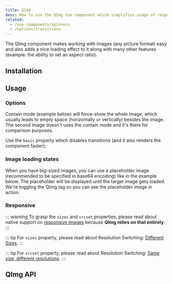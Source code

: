 ```yaml
---
title: QImg
desc: How to use the QImg Vue component which simplifies usage of responsive images with custom aspect ratio, captions, animations, loading state and more.
related:
  - /vue-components/spinners
  - /options/transitions
---
```

The QImg component makes working with images (any picture format) easy and also adds a nice loading effect to it along with many other features (example: the ability to set an aspect ratio).

## Installation
<doc-installation components="QImg" />

## Usage

<doc-example title="Basic" file="QImg/Basic" />

### Options

<doc-example title="Custom aspect ratio" file="QImg/Ratio" />

<doc-example title="Captions" file="QImg/Caption" />

Contain mode (example below) will force-show the whole image, which usually leads to empty space (horizontally or vertically) besides the image. The second image doesn't uses the contain mode and it's there for comparison purposes.

<doc-example title="Contain mode" file="QImg/Contain" />

Use the `basic` property which disables transitions (and it also renders the component faster):

<doc-example title="Transitions" file="QImg/Transitions" />

### Image loading states

<doc-example title="Loading state" file="QImg/LoadingState" />

When you have big-sized images, you can use a placeholder image (recommended to be specified in base64 encoding) like in the example below. The placeholder will be displayed until the target image gets loaded. We're toggling the QImg tag so you can see the placeholder image in action.

<doc-example title="Placeholder source" file="QImg/PlaceholderSrc" />

<doc-example title="Error state" file="QImg/ErrorState" />

### Responsive

::: warning
To grasp the `sizes` and `srcset` properties, please read about native support on [responsive images](https://developer.mozilla.org/en-US/docs/Learn/HTML/Multimedia_and_embedding/Responsive_images#Why_responsive_images) because **QImg relies on that entirely**.
:::

<doc-example title="Responsive" file="QImg/Responsive" />

::: tip
For `sizes` property, please read about Resolution Switching: [Different Sizes](https://developer.mozilla.org/en-US/docs/Learn/HTML/Multimedia_and_embedding/Responsive_images#Resolution_switching_Different_sizes).
:::

::: tip
For `srcset` property, please read about Resolution Switching: [Same size, different resolutions](https://developer.mozilla.org/en-US/docs/Learn/HTML/Multimedia_and_embedding/Responsive_images#Resolution_switching_Same_size_different_resolutions).
:::

## QImg API
<doc-api file="QImg" />
